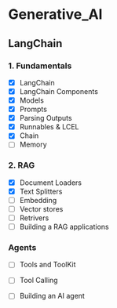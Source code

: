 # Generative_AI

## LangChain 

### 1. Fundamentals

- [x]  LangChain
- [x]  LangChain Components
- [x]  Models
- [x]  Prompts
- [x]  Parsing Outputs
- [x]  Runnables & LCEL
- [x]  Chain
- [ ]  Memory

### 2. RAG

- [x]  Document Loaders
- [x]  Text Splitters
- [ ]  Embedding
- [ ]  Vector stores
- [ ]  Retrivers
- [ ]  Building a RAG applications

### Agents

- [ ]  Tools and ToolKit
- [ ]  Tool Calling
- [ ]  Building an AI agent


